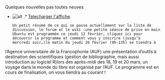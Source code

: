 
 Quelques nouvelles pas toutes neuves
* ![alt](https://raw.github.com/Dakarlug/site-datas/master/datas/reddit.png "") .*  [Telecharger l'affiche](https://raw.github.com/Dakarlug/site-datas/master/datas/pdf "").
    
      Un petit résumé de ce qui se passe actuellement sur la liste de discussion, le forum et le wiki :une petite séance de prise en main Ubuntu est programmée ce jeudi 12 février, cliquez ici pour découvrir le programme et comment vous y inscrire (jusqu’à mercredi soir…)le matin du jeudi 26 février (9h-13h) se tiendra à
l’Agence universitaire de la Francophonie (AUF) une présentation
d’outils à destination des scientifiques (gestion de bibliographie,
mais aussi introduction au logiciel R)lors des après-midi des 18, 19 et 20 mars, un
voyage dans le monde du libre est organisé par l’AUF. Le programme est
en cours de finalisation, on vous tiendra au courant !
    
    
    



    



    



    



    



    



 
    
     